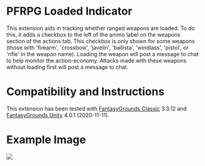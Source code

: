 # PFRPG Loaded Indicator
This extension aids in tracking whether ranged weapons are loaded. To do this, it adds a checkbox to the left of the ammo label on the weapons section of the actions tab.
This checkbox is only shown for some weapons (those with 'firearm', 'crossbow', 'javelin', 'ballista', 'windlass', 'pistol', or 'rifle' in the weapon name).
Loading the weapon will post a message to chat to help monitor the action-economy.
Attacks made with these weapons without loading first will post a message to chat.

# Compatibility and Instructions
This extension has been tested with [FantasyGrounds Classic](https://www.fantasygrounds.com/home/FantasyGroundsClassic.php) 3.3.12 and [FantasyGrounds Unity](https://www.fantasygrounds.com/home/FantasyGroundsUnity.php) 4.0.1 (2020-11-11).

# Example Image
<img src="https://i.imgur.com/I7lGDxE.png"/>
